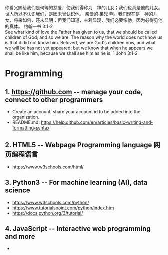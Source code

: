 你看父赐给我们是何等的慈爱，使我们得称为　神的儿女；我们也真是他的儿女。世人所以不认识我们，是因未曾认识他。 亲爱的 弟兄 啊，我们现在是　神的儿女，将来如何，还未显明；但我们知道，主若显现，我们必要像他，因为必得见他的真体。 约翰一书 3:1‭-‬2  
See what kind of love the Father has given to us, that we should be called children of God; and so we are. The reason why the world does not know us is that it did not know him. Beloved, we are God's children now, and what we will be has not yet appeared; but we know that when he appears we shall be like him, because we shall see him as he is. 1 John 3:1‭-‬2

# Programming
## 1. https://github.com -- manage your code, connect to other programmers
  - Create an account, share your account id to be added into the organization. 
  - README.md: https://help.github.com/en/articles/basic-writing-and-formatting-syntax
  
## 2. HTML5 -- Webpage Programming language 网页编程语言
  - https://www.w3schools.com/html/
  
## 3. Python3 -- For machine learning (AI), data science
  - https://www.w3schools.com/python/
  - https://www.tutorialspoint.com/python/index.htm
  - https://docs.python.org/3/tutorial/
  
## 4. JavaScript -- Interactive web programming and more
  - 
  
